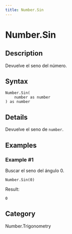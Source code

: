 ```yaml
---
title: Number.Sin
---
```


# Number.Sin


## Description

Devuelve el seno del número.


## Syntax

```powerquery
Number.Sin(
    number as number
) as number
```


## Details

Devuelve el seno de <code>number</code>.


## Examples

### Example #1 
Buscar el seno del ángulo 0.
```powerquery
Number.Sin(0)
```

Result: 
```powerquery
0
```




## Category
Number.Trigonometry
